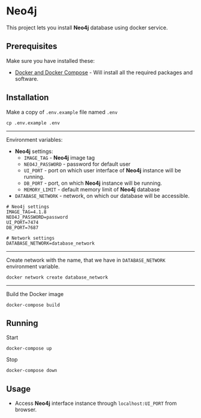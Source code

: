 # Neo4j

This project lets you install **Neo4j** database using docker service.

## Prerequisites

Make sure you have installed these:
- [Docker and Docker Compose](https://phoenixnap.com/kb/install-docker-compose-on-ubuntu-20-04) - Will install all the required packages and software.


## Installation

Make a copy of `.env.example` file named `.env`

```shell script
cp .env.example .env
```

---

Environment variables:
- **Neo4j** settings:
    - `IMAGE_TAG` - **Neo4j** image tag
    - `NEO4J_PASSWORD` - password for default user
    - `UI_PORT` - port on which user interface of **Neo4j** instance will be running.
    - `DB_PORT` - port, on which **Neo4j** instance will be running.
    - `MEMORY_LIMIT` - default memory limit of **Neo4j** database
- `DATABASE_NETWORK` - network, on which our database will be accessible.

```dotenv
# Neo4j settings
IMAGE_TAG=4.1.8
NEO4J_PASSWORD=password
UI_PORT=7474
DB_PORT=7687

# Network settings
DATABASE_NETWORK=database_network
```

---

Create network with the name, that we have in `DATABASE_NETWORK` environment variable.

```shell script
docker network create database_network
```

---

Build the Docker image

```shell script
docker-compose build
```

## Running

Start
```
docker-compose up
```

Stop
```
docker-compose down
```

## Usage

- Access **Neo4j** interface instance through  `localhost:UI_PORT` from browser.
